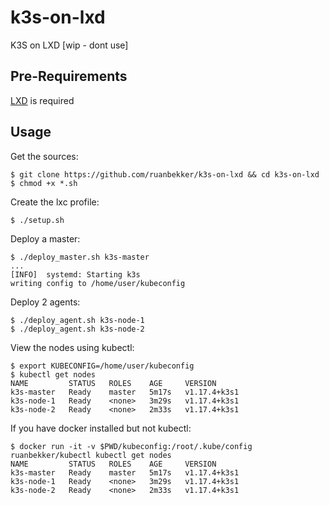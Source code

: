 # k3s-on-lxd
K3S on LXD  [wip - dont use]

## Pre-Requirements

[LXD](https://linuxcontainers.org/lxd/getting-started-cli/) is required

## Usage

Get the sources:

```
$ git clone https://github.com/ruanbekker/k3s-on-lxd && cd k3s-on-lxd
$ chmod +x *.sh
```

Create the lxc profile:

```
$ ./setup.sh
```

Deploy a master:

```
$ ./deploy_master.sh k3s-master
...
[INFO]  systemd: Starting k3s
writing config to /home/user/kubeconfig
```

Deploy 2 agents:

```
$ ./deploy_agent.sh k3s-node-1
$ ./deploy_agent.sh k3s-node-2
```

View the nodes using kubectl:

```
$ export KUBECONFIG=/home/user/kubeconfig
$ kubectl get nodes
NAME         STATUS   ROLES    AGE     VERSION
k3s-master   Ready    master   5m17s   v1.17.4+k3s1
k3s-node-1   Ready    <none>   3m29s   v1.17.4+k3s1
k3s-node-2   Ready    <none>   2m33s   v1.17.4+k3s1
```

If you have docker installed but not kubectl:

```
$ docker run -it -v $PWD/kubeconfig:/root/.kube/config ruanbekker/kubectl kubectl get nodes
NAME         STATUS   ROLES    AGE     VERSION
k3s-master   Ready    master   5m17s   v1.17.4+k3s1
k3s-node-1   Ready    <none>   3m29s   v1.17.4+k3s1
k3s-node-2   Ready    <none>   2m33s   v1.17.4+k3s1
```
